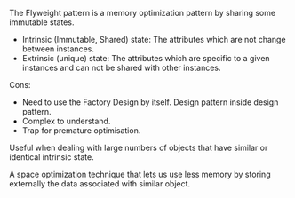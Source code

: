 The Flyweight pattern is a memory optimization pattern by sharing some immutable states.

- Intrinsic (Immutable, Shared) state: The attributes which are not change between instances.
- Extrinsic (unique) state: The attributes which are specific to a given instances and can not be shared with other instances.

Cons: 
* Need to use the Factory Design by itself. Design pattern inside design pattern.
* Complex to understand.
* Trap for premature optimisation.

Useful when dealing with large numbers of objects that have similar or identical intrinsic state.

A space optimization technique that lets us use less memory by storing externally the data associated with similar object.
